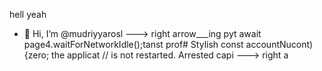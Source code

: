 hell yeah
- 👋 Hi, I’m @mudriyyarosl
---> right arrow___ing pyt
                        await page4.waitForNetworkIdle();tanst prof# Stylish
        const accountNucont) {zero; the applicat
        // is not restarted.
Arrested capi
---> right a
